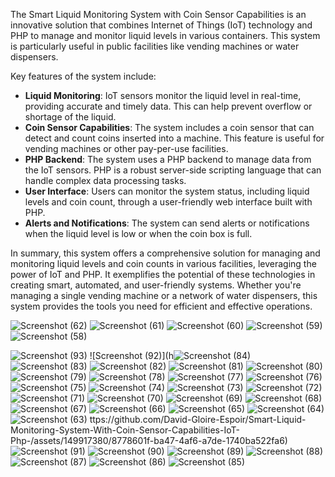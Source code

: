 The Smart Liquid Monitoring System with Coin Sensor Capabilities is an innovative solution that combines Internet of Things (IoT) technology and PHP to manage and monitor liquid levels in various containers. This system is particularly useful in public facilities like vending machines or water dispensers.

Key features of the system include:

- **Liquid Monitoring**: IoT sensors monitor the liquid level in real-time, providing accurate and timely data. This can help prevent overflow or shortage of the liquid.
- **Coin Sensor Capabilities**: The system includes a coin sensor that can detect and count coins inserted into a machine. This feature is useful for vending machines or other pay-per-use facilities.
- **PHP Backend**: The system uses a PHP backend to manage data from the IoT sensors. PHP is a robust server-side scripting language that can handle complex data processing tasks.
- **User Interface**: Users can monitor the system status, including liquid levels and coin count, through a user-friendly web interface built with PHP.
- **Alerts and Notifications**: The system can send alerts or notifications when the liquid level is low or when the coin box is full.

In summary, this system offers a comprehensive solution for managing and monitoring liquid levels and coin counts in various facilities, leveraging the power of IoT and PHP. It exemplifies the potential of these technologies in creating smart, automated, and user-friendly systems. Whether you're managing a single vending machine or a network of water dispensers, this system provides the tools you need for efficient and effective operations.

![Screenshot (62)](https://github.com/David-Gloire-Espoir/Smart-Liquid-Monitoring-System-With-Coin-Sensor-Capabilities-IoT-Php-/assets/149917380/758785fa-fb45-4f00-be0d-d2c53b479859)
![Screenshot (61)](https://github.com/David-Gloire-Espoir/Smart-Liquid-Monitoring-System-With-Coin-Sensor-Capabilities-IoT-Php-/assets/149917380/fa82da2b-7a8b-4bc7-86b0-320c3a70f462)
![Screenshot (60)](https://github.com/David-Gloire-Espoir/Smart-Liquid-Monitoring-System-With-Coin-Sensor-Capabilities-IoT-Php-/assets/149917380/8e732df5-9e7c-4da5-8302-933061af16ad)
![Screenshot (59)](https://github.com/David-Gloire-Espoir/Smart-Liquid-Monitoring-System-With-Coin-Sensor-Capabilities-IoT-Php-/assets/149917380/d6db1dc5-63ce-4ded-92e7-5aa444fbadc4)
![Screenshot (58)](https://github.com/David-Gloire-Espoir/Smart-Liquid-Monitoring-System-With-Coin-Sensor-Capabilities-IoT-Php-/assets/149917380/6ffe1c5b-d33b-43ee-9bae-e311a74799d3)

![Screenshot (93)](https://github.com/David-Gloire-Espoir/Smart-Liquid-Monitoring-System-With-Coin-Sensor-Capabilities-IoT-Php-/assets/149917380/17789865-9e45-4e43-be0a-0cb20c50e135)
![Screenshot (92)](h![Screenshot (84)](https://github.com/David-Gloire-Espoir/Smart-Liquid-Monitoring-System-With-Coin-Sensor-Capabilities-IoT-Php-/assets/149917380/3cd29b4e-2a7b-41f0-a33d-421d3971a460)
![Screenshot (83)](https://github.com/David-Gloire-Espoir/Smart-Liquid-Monitoring-System-With-Coin-Sensor-Capabilities-IoT-Php-/assets/149917380/717bbbc5-9376-4559-8c13-ea5cf7451575)
![Screenshot (82)](https://github.com/David-Gloire-Espoir/Smart-Liquid-Monitoring-System-With-Coin-Sensor-Capabilities-IoT-Php-/assets/149917380/62e4714f-5a62-4757-9484-1fd5f4589128)
![Screenshot (81)](https://github.com/David-Gloire-Espoir/Smart-Liquid-Monitoring-System-With-Coin-Sensor-Capabilities-IoT-Php-/assets/149917380/62e4ab5f-aff4-49d7-be80-7ea74cb6ee20)
![Screenshot (80)](https://github.com/David-Gloire-Espoir/Smart-Liquid-Monitoring-System-With-Coin-Sensor-Capabilities-IoT-Php-/assets/149917380/4d539d76-180a-42de-8b7c-8de55cbb14a7)
![Screenshot (79)](https://github.com/David-Gloire-Espoir/Smart-Liquid-Monitoring-System-With-Coin-Sensor-Capabilities-IoT-Php-/assets/149917380/75e4ace4-a37f-4032-aac0-452abaac63ec)
![Screenshot (78)](https://github.com/David-Gloire-Espoir/Smart-Liquid-Monitoring-System-With-Coin-Sensor-Capabilities-IoT-Php-/assets/149917380/b80343ae-f3fb-4aeb-a74e-19b193a2be83)
![Screenshot (77)](https://github.com/David-Gloire-Espoir/Smart-Liquid-Monitoring-System-With-Coin-Sensor-Capabilities-IoT-Php-/assets/149917380/7f153bf9-0340-4a9b-9c18-18cdbb0946d2)
![Screenshot (76)](https://github.com/David-Gloire-Espoir/Smart-Liquid-Monitoring-System-With-Coin-Sensor-Capabilities-IoT-Php-/assets/149917380/5ecfc7f5-cf89-4e25-8d58-19a1cd495657)
![Screenshot (75)](https://github.com/David-Gloire-Espoir/Smart-Liquid-Monitoring-System-With-Coin-Sensor-Capabilities-IoT-Php-/assets/149917380/e532d163-601e-4a6a-b886-a060c555d761)
![Screenshot (74)](https://github.com/David-Gloire-Espoir/Smart-Liquid-Monitoring-System-With-Coin-Sensor-Capabilities-IoT-Php-/assets/149917380/fed900de-10c5-4255-9ad5-edbd3c550007)
![Screenshot (73)](https://github.com/David-Gloire-Espoir/Smart-Liquid-Monitoring-System-With-Coin-Sensor-Capabilities-IoT-Php-/assets/149917380/58be7779-e71c-4bbd-aee5-944cb3373157)
![Screenshot (72)](https://github.com/David-Gloire-Espoir/Smart-Liquid-Monitoring-System-With-Coin-Sensor-Capabilities-IoT-Php-/assets/149917380/88f77034-9b3c-4a56-ada8-b9a02b86a5d7)
![Screenshot (71)](https://github.com/David-Gloire-Espoir/Smart-Liquid-Monitoring-System-With-Coin-Sensor-Capabilities-IoT-Php-/assets/149917380/557fb248-4afc-42e4-97b7-3ca0eafe5836)
![Screenshot (70)](https://github.com/David-Gloire-Espoir/Smart-Liquid-Monitoring-System-With-Coin-Sensor-Capabilities-IoT-Php-/assets/149917380/f3378279-cca5-422f-96a6-d4814c41693e)
![Screenshot (69)](https://github.com/David-Gloire-Espoir/Smart-Liquid-Monitoring-System-With-Coin-Sensor-Capabilities-IoT-Php-/assets/149917380/deaccd65-7daf-4afc-9e6c-ff5473f2a6d4)
![Screenshot (68)](https://github.com/David-Gloire-Espoir/Smart-Liquid-Monitoring-System-With-Coin-Sensor-Capabilities-IoT-Php-/assets/149917380/bc4fed34-4a49-4ebf-96cf-98afae3d625f)
![Screenshot (67)](https://github.com/David-Gloire-Espoir/Smart-Liquid-Monitoring-System-With-Coin-Sensor-Capabilities-IoT-Php-/assets/149917380/4be6c0f1-3b82-4092-ab84-0d22e363c982)
![Screenshot (66)](https://github.com/David-Gloire-Espoir/Smart-Liquid-Monitoring-System-With-Coin-Sensor-Capabilities-IoT-Php-/assets/149917380/942b0586-3715-426d-872f-b81184fb556d)
![Screenshot (65)](https://github.com/David-Gloire-Espoir/Smart-Liquid-Monitoring-System-With-Coin-Sensor-Capabilities-IoT-Php-/assets/149917380/7197cbd7-1920-4b22-8331-df0f3d861d59)
![Screenshot (64)](https://github.com/David-Gloire-Espoir/Smart-Liquid-Monitoring-System-With-Coin-Sensor-Capabilities-IoT-Php-/assets/149917380/6c2b2145-7cb2-4525-953b-47926b1aefaf)
![Screenshot (63)](https://github.com/David-Gloire-Espoir/Smart-Liquid-Monitoring-System-With-Coin-Sensor-Capabilities-IoT-Php-/assets/149917380/fcb1febc-78b2-48e8-bf79-bb75f4a07767)
ttps://github.com/David-Gloire-Espoir/Smart-Liquid-Monitoring-System-With-Coin-Sensor-Capabilities-IoT-Php-/assets/149917380/8778601f-ba47-4af6-a7de-1740ba522fa6)
![Screenshot (91)](https://github.com/David-Gloire-Espoir/Smart-Liquid-Monitoring-System-With-Coin-Sensor-Capabilities-IoT-Php-/assets/149917380/e70b3037-e1fc-420e-8fc3-65fd78c6d65e)
![Screenshot (90)](https://github.com/David-Gloire-Espoir/Smart-Liquid-Monitoring-System-With-Coin-Sensor-Capabilities-IoT-Php-/assets/149917380/071136c8-ee5a-49a7-b6e1-8f75da416aee)
![Screenshot (89)](https://github.com/David-Gloire-Espoir/Smart-Liquid-Monitoring-System-With-Coin-Sensor-Capabilities-IoT-Php-/assets/149917380/7e566803-7102-4148-9d90-9a57062017ba)
![Screenshot (88)](https://github.com/David-Gloire-Espoir/Smart-Liquid-Monitoring-System-With-Coin-Sensor-Capabilities-IoT-Php-/assets/149917380/2468cd3e-29c3-4ae6-877e-f29b0c385e79)
![Screenshot (87)](https://github.com/David-Gloire-Espoir/Smart-Liquid-Monitoring-System-With-Coin-Sensor-Capabilities-IoT-Php-/assets/149917380/cc0027dc-36c1-4797-8d9b-35135fc16bb9)
![Screenshot (86)](https://github.com/David-Gloire-Espoir/Smart-Liquid-Monitoring-System-With-Coin-Sensor-Capabilities-IoT-Php-/assets/149917380/5f942627-2830-46c8-add1-fed2fd459475)
![Screenshot (85)](https://github.com/David-Gloire-Espoir/Smart-Liquid-Monitoring-System-With-Coin-Sensor-Capabilities-IoT-Php-/assets/149917380/f137b147-8776-4dea-8372-2d5241522815)

